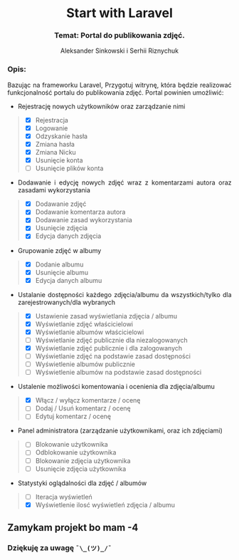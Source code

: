 <div align="center">

# Start with Laravel

### Temat: Portal do publikowania zdjęć.

Aleksander Sinkowski i Serhii Riznychuk

<div align="justify">

### Opis:
Bazując na frameworku Laravel, Przygotuj witrynę, która będzie realizować funkcjonalność portalu
do publikowania zdjęć. Portal powinien umożliwić:
* Rejestrację nowych użytkowników oraz zarządzanie nimi
>* [x] Rejestracja
>* [x] Logowanie
>* [x] Odzyskanie hasła
>* [x] Zmiana hasła
>* [x] Zmiana Nicku
>* [x] Usunięcie konta
>* [ ] Usunięcie plików konta

* Dodawanie i edycję nowych zdjęć wraz z komentarzami autora oraz zasadami wykorzystania
>* [x] Dodawanie zdjęć
>* [x] Dodawanie komentarza autora
>* [x] Dodawanie zasad wykorzystania
>* [x] Usunięcie zdjęcia
>* [x] Edycja danych zdjęcia

* Grupowanie zdjęć w albumy
>* [x] Dodanie albumu
>* [x] Usunięcie albumu
>* [x] Edycja danych albumu

* Ustalanie dostępności każdego zdjęcia/albumu da wszystkich/tylko dla zarejestrowanych/dla
wybranych
>* [x] Ustawienie zasad wyświetlania zdjęcia / albumu
>* [x] Wyświetlanie zdjęć właścicielowi
>* [x] Wyświetlanie albumów właścicielowi
>* [ ] Wyświetlanie zdjęć publicznie dla niezalogowanych
>* [x] Wyświetlanie zdjęć publicznie i dla zalogowanych
>* [ ] Wyświetlanie zdjęć na podstawie zasad dostępności
>* [ ] Wyświetlenie albumów publicznie
>* [ ] Wyświetlenie albumów na podstawie zasad dostępności

* Ustalenie możliwości komentowania i ocenienia dla zdjęcia/albumu
>* [x] Włącz / wyłącz komentarze / ocenę
>* [ ] Dodaj / Usuń komentarz / ocenę
>* [ ] Edytuj komentarz / ocenę

* Panel administratora (zarządzanie użytkownikami, oraz ich zdjęciami)
>* [ ] Blokowanie użytkownika
>* [ ] Odblokowanie użytkownika
>* [ ] Blokowanie zdjęcia użytkownika
>* [ ] Usunięcie zdjęcia użytkownika

* Statystyki oglądalności dla zdjęć / albumów
>* [ ] Iteracja wyświetleń
>* [x] Wyświetlenie ilosć wyświetleń zdjęcia / albumu

## Zamykam projekt bo mam -4
### Dziękuję za uwagę  ```¯\_(ツ)_/¯```
